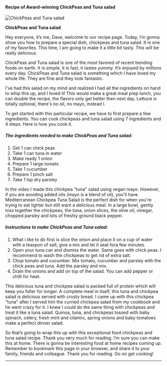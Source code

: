             

#### Recipe of Award-winning ChickPeas and Tuna salad

![ChickPeas and Tuna salad](https://img-global.cpcdn.com/recipes/5583581666607104/751x532cq70/chickpeas-and-tuna-salad-recipe-main-photo.jpg)

**ChickPeas and Tuna salad**

Hey everyone, it’s me, Dave, welcome to our recipe page. Today, I’m gonna show you how to prepare a special dish, chickpeas and tuna salad. It is one of my favorites. This time, I am going to make it a little bit tasty. This will be really delicious.

ChickPeas and Tuna salad is one of the most favored of recent trending foods on earth. It is simple, it is fast, it tastes yummy. It’s enjoyed by millions every day. ChickPeas and Tuna salad is something which I have loved my whole life. They are fine and they look fantastic.

I've had this salad on my mind and realized I had all the ingredients on hand to whip this up, and I loved it! This would make a great meal prep lunch, you can double the recipe, the flavors only get better then next day. Lettuce is totally optional, there's no oil, no mayo, instead I.

To get started with this particular recipe, we have to first prepare a few ingredients. You can cook chickpeas and tuna salad using 7 ingredients and 4 steps. Here is how you cook it.

##### The ingredients needed to make ChickPeas and Tuna salad:

1.  Get 1 can chick peas
2.  Take 1 can tuna in water
3.  Make ready 1 onion
4.  Prepare 1 large tomato
5.  Take 1 cucumber
6.  Prepare 1 pinch salt
7.  Take 1 tsp dry parsley

In the video I made this chickpea "tuna" salad using vegan mayo. However, if you are avoiding added oils (mayo is a blend of oil), you'll have. Mediterranean Chickpea Tuna Salad is the perfect dish for when you're trying to eat lighter but still want a delicious meal. In a large bowl, gently toss together the chickpeas, the tuna, onion slices, the olive oil, vinegar, chopped parsley and lots of freshly ground black pepper.

##### Instructions to make ChickPeas and Tuna salad:

1.  What i like to do first is slice the onion and place it on a cup of water with a teaspon of salt, give a mix and let it seat fora few minutes.
2.  Open your tuna can and dismiss the water. Same goes with chick peas. I recommend to wash the chickpeas to get rid of extra salt.
3.  Chop tomato and cucumber. Mix tomato, cucumber and parsley with the chick peas and tuna. Add the parsley and mix.
4.  Drain the onions and add on top of the salad. You can add pepper or chilli for heat.

This delicious tuna and chickpea salad is packed full of protein which will keep you fuller for longer. A complete meal in itself, this tuna and chickpea salad is delicious served with crusty bread. I came up with this chickpea "tuna" after I served him the curried chickpea salad from my cookbook and he went crazy for it. I knew I could do the same thing with chickpeas and treat it like a tuna salad. Quinoa, tuna, and chickpeas tossed with baby spinach, celery, fresh mint and cilantro, spring onions and baby tomatoes make a perfect dinner salad.

So that’s going to wrap this up with this exceptional food chickpeas and tuna salad recipe. Thank you very much for reading. I’m sure you can make this at home. There is gonna be interesting food at home recipes coming up. Remember to bookmark this page in your browser, and share it to your family, friends and colleague. Thank you for reading. Go on get cooking!

* * *
